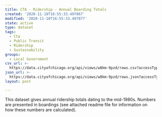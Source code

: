 ```yaml
---
title: CTA - Ridership - Annual Boarding Totals
created: '2020-11-10T16:55:33.497867'
modified: '2020-11-10T16:55:33.497877'
state: active
type: dataset
tags:
  - Cta
  - Public Transit
  - Ridership
  - Sustainability
groups:
  - Local Government
csv_url: >-
  https://data.cityofchicago.org/api/views/w8km-9pzd/rows.csv?accessType=DOWNLOAD
json_url: >-
  https://data.cityofchicago.org/api/views/w8km-9pzd/rows.json?accessType=DOWNLOAD
layout: post

---
```

This dataset gives annual ridership totals dating to the mid-1980s. Numbers are presented in boardings (see attached readme file for information on how these numbers are calculated).
